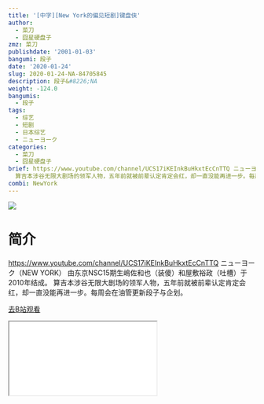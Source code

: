 ```yaml
---
title: '[中字][New York的偏见短剧]键盘侠'
author:
  - 菜刀
  - 囧星硬盘子
zmz: 菜刀
publishdate: '2001-01-03'
bangumi: 段子
date: '2020-01-24'
slug: 2020-01-24-NA-84705845
description: 段子&#8226;NA
weight: -124.0
bangumis:
  - 段子
tags:
  - 综艺
  - 短剧
  - 日本综艺
  - ニューヨーク
categories:
  - 菜刀
  - 囧星硬盘子
brief: https://www.youtube.com/channel/UCS17iKEInkBuHkxtEcCnTTQ ニューヨーク（NEW YORK） 由东京NSC15期生嶋佐和也（装傻）和屋敷裕政（吐槽）于2010年结成。
  算吉本涉谷无限大剧场的领军人物，五年前就被前辈认定肯定会红，却一直没能再进一步。每周会在油管更新段子与企划。
combi: NewYork
---
```

![](https://raw.githubusercontent.com/tcgriffith/owaraisite/master/static/tmpimg/91fd49afd6db5661d86eb91fce0f290cd4505b13.jpg.480.jpg)
# 简介  
https://www.youtube.com/channel/UCS17iKEInkBuHkxtEcCnTTQ
ニューヨーク（NEW YORK） 由东京NSC15期生嶋佐和也（装傻）和屋敷裕政（吐槽）于2010年结成。
算吉本涉谷无限大剧场的领军人物，五年前就被前辈认定肯定会红，却一直没能再进一步。每周会在油管更新段子与企划。  

[去B站观看](https://www.bilibili.com/video/av84705845/)
<div class ="resp-container"><iframe class="testiframe" src="//player.bilibili.com/player.html?aid=84705845"", scrolling="no", allowfullscreen="true" > </iframe></div> 
